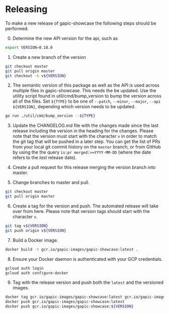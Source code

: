 # Releasing
To make a new release of gapic-showcase the following steps should be performed.

0. Determine the new API version for the api, such as 
```sh
export VERSION=0.18.0
```

1. Create a new branch of the version
```sh
git checkout master
git pull origin master
git checkout -b v${VERSION}
```

2. The semantic version of this package as well as the API is used across multiple files in gapic-showcase. This needs the be updated. Use the utility script found in util/cmd/bump_version to bump the version across all of the files. Set `${TYPE}` to be one of `--patch`, `--minor`, `--major`, `--api ${VERSION}`, depending which version needs to be updated.
```sh
go run ./util/cmd/bump_version --${TYPE}
```

3. Update the CHANGELOG.md file with the changes made since the last release including the version in the heading for the changes. Please note that the version must start with the character `v` in order to match the git tag that will be pushed in a later step. You can get the list of PRs from your local git commit history on the `master` branch, or from GitHub by using the the query `is:pr merged:>=YYYY-MM-DD` (where the date refers to the _last_ release date).

4. Create a pull request for this release merging the version branch into master.

5. Change branches to master and pull.
```sh
git checkout master
git pull origin master
```

6. Create a tag for the version and push. The automated release will take over from here. Please note that version tags should start with the character `v`.
```sh
git tag v${VERSION}
git push origin v${VERSION}
```

7. Build a Docker image.
```sh
docker build -t gcr.io/gapic-images/gapic-showcase:latest .
```

8. Ensure your Docker daemon is authenticated with your GCP credentials.
```sh
gcloud auth login
gcloud auth configure-docker
```

9. Tag with the release version and push both the `latest` and the versioned images.
```sh
docker tag gcr.io/gapic-images/gapic-showcase:latest gcr.io/gapic-images/gapic-showcase:${VERSION}
docker push gcr.io/gapic-images/gapic-showcase:latest
docker push gcr.io/gapic-images/gapic-showcase:${VERSION}
```
